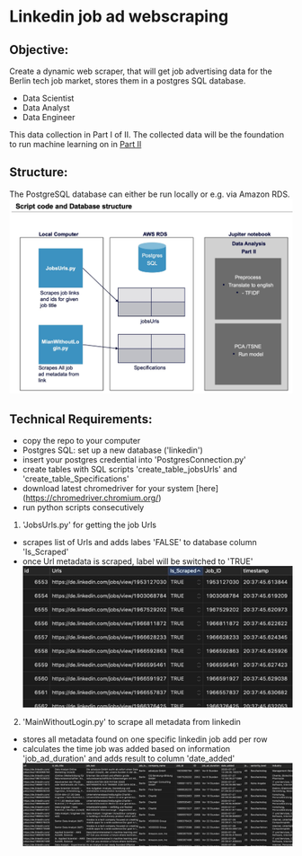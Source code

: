 
# Linkedin job ad webscraping

## Objective:
Create a dynamic web scraper, that will get job advertising data for the Berlin tech job market, stores them in a postgres SQL database.
- Data Scientist
- Data Analyst
- Data Engineer

This data collection in Part I of II. The collected data will be the foundation to run machine learning on in [Part II](https://github.com/SabFrAlphin/project_job_skill_screener_DATA_ML)


## Structure:
The PostgreSQL database can either be run locally or e.g. via Amazon RDS.
![data structure](/98_presentation/data_structure.jpeg)

## Technical Requirements:

- copy the repo to your computer
- Postgres SQL: set up a new database ('linkedin')
- insert your postgres credential into 'PostgresConnection.py'
- create tables with SQL scripts 'create_table_jobsUrls' and 'create_table_Specifications'
- download latest chromedriver for your system [here] (https://chromedriver.chromium.org/)
- run python scripts consecutively
1. 'JobsUrls.py' for getting the job Urls
- scrapes list of Urls and adds labes 'FALSE' to database column 'Is_Scraped'
- once Url metadata is scraped, label will be switched to 'TRUE'
![structurejobs](/98_presentation/structure_jobsUrls.jpeg)


2. 'MainWithoutLogin.py' to scrape all metadata from linkedin
- stores all metadata found on one specific linkedin job add per row
- calculates the time job was added based on information 'job_ad_duration' and adds result to column 'date_added'
![structurespecifications](/98_presentation/structure_specifications.jpeg)
